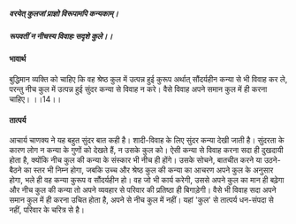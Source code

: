 ##### वरयेत् कुलजां प्राज्ञो विरूपामपि कन्यकाम्।
##### रूपवतीं न नीचस्य विवाहः सदृशे कुले।। 

#### भावार्थ

बुद्धिमान व्यक्ति को चाहिए कि वह श्रेष्ठ कुल में उत्पन्न हुई कुरूप अर्थात् सौंदर्यहीन कन्या से भी विवाह कर ले, परन्तु नीच कुल में उत्पन्न हुई सुंदर कन्या से विवाह न करे। वैसे विवाह अपने समान कुल में ही करना चाहिए। ।।14।।

#### तात्पर्य

आचार्य चाणक्य ने यह बहुत सुंदर बात कही है। शादी-विवाह के लिए सुंदर कन्या देखी जाती है। सुंदरता के कारण लोग न कन्या के गुणों को देखते हैं, न उसके कुल को। ऐसी कन्या से विवाह करना सदा ही दुखदायी होता है, क्योंकि नीच कुल की कन्या के संस्कार भी नीच ही होंगे। उसके सोचने, बातचीत करने या उठने-बैठने का स्तर भी निम्न होगा, जबकि उच्च और श्रेष्ठ कुल की कन्या का आचरण अपने कुल के अनुसार होगा, भले ही वह कन्या कुरूप व सौंदर्यहीन हो। वह जो भी कार्य करेगी, उससे अपने कुल का मान ही बढ़ेगा और नीच कुल की कन्या तो अपने व्यवहार से परिवार की प्रतिष्ठा ही बिगाड़ेगी। वैसे भी विवाह सदा अपने समान कुल में ही करना उचित होता है, अपने से नीच कुल में नहीं। यहां 'कुल' से तात्पर्य धन-संपदा से नहीं, परिवार के चरित्र से है।